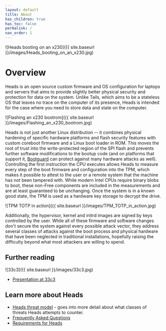 ```yaml
---
layout: default
title: About
has_children: true
has_toc: false
permalink: /
nav_order: 1
---
```


![Heads booting on an x230]({{ site.baseurl }}/images/Heads_booting_on_an_x230.jpg)

Overview
===

Heads is an open source custom firmware and OS configuration for laptops
and servers that aims to provide slightly better physical security and
protection for data on the system. Unlike Tails, which aims to be a
stateless OS that leaves no trace on the computer of its presence, Heads
is intended for the case where you need to store data and state on the
computer.

![Flashing an x230 bootrom]({{ site.baseurl }}/images/Flashing_an_x230_bootrom.jpg)

Heads is not just another Linux distribution -- it combines physical
hardening of specific hardware platforms and flash security features with
custom coreboot firmware and a Linux boot loader in ROM.  This moves
the root of trust into the write-protected region of the SPI flash and
prevents further software modifications to the bootup code (and on
platforms that support it, [Bootguard](https://trmm.net/Bootguard) can
protect against many hardware attacks as well).  Controlling the
first instruction the CPU executes allows Heads to measure every step of
the boot firmware and configuration into the TPM, which makes it possible
to attest to the user or a remote system that the machine has not been
tampered with.
While modern Intel CPUs require binary blobs to boot, these non-Free
components are included in the measurements and are at least guaranteed
to be unchanging.  Once the system is in a known good state, the TPM is
used as a hardware key storage to decrypt the drive.

![TPM TOTP in action]({{ site.baseurl }}/images/TPM_TOTP_in_action.jpg)

Additionally, the hypervisor, kernel and initrd images are signed by
 keys controlled by the user.  While all of these firmware and software changes
 don't secure the system against every possible attack vector, they address
 several classes of attacks against the boot process and physical hardware
 that have been neglected in traditional installations, hopefully raising
 the difficulty beyond what most attackers are willing to spend.

Further reading
---

![33c3]({{ site.baseurl }}/images/33c3.jpg)

* [Presentation at 33c3](https://trmm.net/Heads_33c3)

Learn more about Heads
---

* [Heads threat model](/Heads-threat-model) - goes into more
 detail about what classes of threats Heads attempts to counter.
* [Frequently Asked Questions](/FAQ)
* [Requirements for Heads](/Install-and-Configure)

